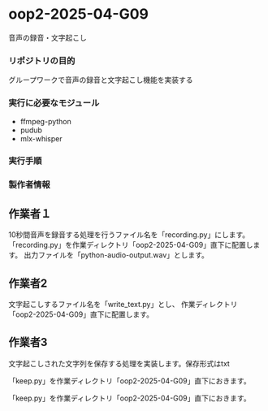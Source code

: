 # oop2-2025-04-G09
音声の録音・文字起こし

### リポジトリの目的
グループワークで音声の録音と文字起こし機能を実装する

### 実行に必要なモジュール
- ffmpeg-python
- pudub
- mlx-whisper

### 実行手順


### 製作者情報


## 作業者１
10秒間音声を録音する処理を行うファイル名を「recording.py」にします。
「recording.py」を作業ディレクトリ「oop2-2025-04-G09」直下に配置します。
出力ファイルを「python-audio-output.wav」とします。

## 作業者2
文字起こしするファイル名を「write_text.py」とし、
作業ディレクトリ「oop2-2025-04-G09」直下に配置します。

## 作業者3
文字起こしされた文字列を保存する処理を実装します。保存形式はtxt

「keep.py」を作業ディレクトリ「oop2-2025-04-G09」直下におきます。

「keep.py」を作業ディレクトリ「oop2-2025-04-G09」直下におきます。